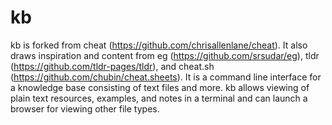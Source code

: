kb
==
kb is forked from cheat (https://github.com/chrisallenlane/cheat). It also draws inspiration and content from eg (https://github.com/srsudar/eg), tldr (https://github.com/tldr-pages/tldr), and cheat.sh (https://github.com/chubin/cheat.sheets). It is a command line interface for a knowledge base consisting of text files and more. kb allows viewing of plain text resources, examples, and notes in a terminal and can launch a browser for viewing other file types.
